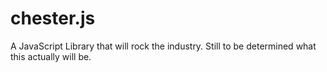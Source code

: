 # chester.js
A JavaScript Library that will rock the industry. Still to be determined what this actually will be.
